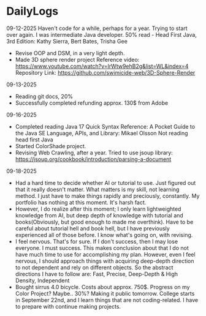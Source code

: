 # DailyLogs

09-12-2025
Haven't code for a while, perhaps for a year. Trying to start over again. I was intermediate Java developer.
50% read - Head First Java, 3rd Edition: Kathy Sierra, Bert Bates, Trisha Gee
- Revise OOP and DSM, in a very light depth.
- Made 3D sphere render project
  Reference video: https://www.youtube.com/watch?v=IrWtw9ehB2g&list=WL&index=4
  Repository Link: https://github.com/swimicide-web/3D-Sphere-Render

09-13-2025
- Reading git docs, 20%
- Successfully completed refunding approx. 130$ from Adobe

09-16-2025
- Completed reading Java 17 Quick Syntax Reference: A Pocket Guide to the Java SE Language, APIs, and Library: Mikael Olsson
  Not reading head first Java
- Started ColorShade project.
- Revising Web Crawling, after a year. Tried to use jsoup library: https://jsoup.org/cookbook/introduction/parsing-a-document

09-18-2025
- Had a hard time to decide whether AI or tutorial to use. Just figured out that it really doesn't matter. What matters is my skill, not learning method. I just have to make things rapidly and preciously, constantly. My portfolio has nothing at this moment. It's harsh fact.
- However, I do realize after this moment; I only learn lightweighted knowledge from AI, but deep depth of knowledge with tutorial and books(Obviously, but good enough to made me overthink). Have to be careful about tutorial hell and book hell, but I have previously experienced all of those before. I know what's going on, with revising.
- I feel nervous. That's for sure. If I don't success, then I may lose everyone. I must success. This makes conclusion about that I do not have much time to use for accomplishing my plan. However, even I feel nervous, I should approach things with acquiring deep-depth direction to not dependent and rely on different objects. So the abstract directions I have to follow are: Fast, Precise, Deep-Depth & High Density, Independent
- Bought sirrus 4.0 bicycle. Costs about approx. 750$. Progress on my Color Project? Maybe.. 30%? Making it public tomorrow. College starts in September 22nd, and I learn things that are not coding-related. I have to prepare with continue making projects.

